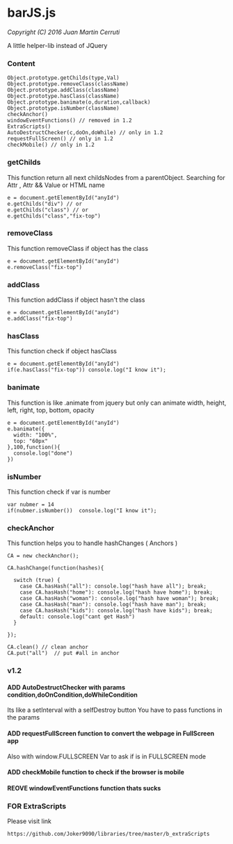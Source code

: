 # barJS.js
*Copyright (C) 2016 Juan Martin Cerruti*

A little helper-lib instead of JQuery

### Content


```
Object.prototype.getChilds(type,Val)
Object.prototype.removeClass(className)
Object.prototype.addClass(className)
Object.prototype.hasClass(className)
Object.prototype.banimate(o,duration,callback)
Object.prototype.isNumber(className)
checkAnchor()
windowEventFunctions() // removed in 1.2
ExtraScripts()
AutoDestructChecker(c,doOn,doWhile) // only in 1.2
requestFullScreen() // only in 1.2
checkMobile() // only in 1.2
```

### getChilds

This function return all next childsNodes from a parentObject. Searching for Attr , Attr && Value or HTML name

```
e = document.getElementById("anyId")
e.getChilds("div") // or
e.getChilds("class") // or
e.getChilds("class","fix-top")
```

### removeClass

This function removeClass if object has the class

```
e = document.getElementById("anyId")
e.removeClass("fix-top")
```

### addClass

This function addClass if object hasn't the class

```
e = document.getElementById("anyId")
e.addClass("fix-top")
```

### hasClass

This function check if object hasClass

```
e = document.getElementById("anyId")
if(e.hasClass("fix-top")) console.log("I know it");
```

### banimate

This function is like .animate from jquery but only can animate width, height, left, right, top, bottom, opacity
```
e = document.getElementById("anyId")
e.banimate({
  width: "100%",
  top: "60px"
},100,function(){
  console.log("done")
})
```

### isNumber

This function check if var is number

```
var nubmer = 14
if(nubmer.isNumber())  console.log("I know it");
```

### checkAnchor

This function helps you to handle hashChanges ( Anchors )

```
CA = new checkAnchor();

CA.hashChange(function(hashes){

  switch (true) {
    case CA.hasHash("all"): console.log("hash have all"); break;
    case CA.hasHash("home"): console.log("hash have home"); break;
    case CA.hasHash("woman"): console.log("hash have woman"); break;
    case CA.hasHash("man"): console.log("hash have man"); break;
    case CA.hasHash("kids"): console.log("hash have kids"); break;
    default: console.log("cant get Hash")
  }

});

CA.clean() // clean anchor
CA.put("all")  // put #all in anchor
```


### v1.2

#### ADD AutoDestructChecker with params condition,doOnCondition,doWhileCondition
Its like a setInterval with a selfDestroy button
You have to pass functions in the params

#### ADD requestFullScreen function to convert the webpage in FullScreen app
Also with window.FULLSCREEN Var to ask if is in FULLSCREEN mode

#### ADD checkMobile function to check if the browser is mobile

#### REOVE windowEventFunctions function thats sucks


### FOR ExtraScripts

Please visit link

```
https://github.com/Joker9090/libraries/tree/master/b_extraScripts
```
